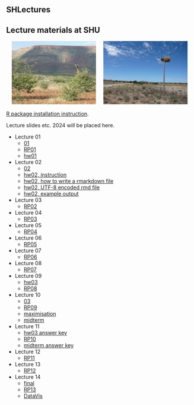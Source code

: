 ## SHLectures

## Lecture materials at SHU

<p align="center">
  <img alt="" src="./GrootbergGiraffe3.jpg" width="45%">
&nbsp; &nbsp; 
  <img alt="" src="./BirdNest.jpg" width="45%">
</p>

[R package installation instruction](https://seiroito.github.io/SHLectures/InstallPackagesInR.html).

Lecture slides etc. 2024 will be placed here.  

* Lecture 01  
   * [01](https://seiroito.github.io/SHLectures/lec_slides/2024/01.html)  
   * [RP01](https://seiroito.github.io/SHLectures/lec_slides/2024/RP/RP01.html)  
   * [hw01](https://seiroito.github.io/SHLectures/homeworks/2024/1/hw1.txt)  
* Lecture 02  
   * [02](https://seiroito.github.io/SHLectures/lec_slides/2024/02.html)  
   * [hw02, instruction](https://seiroito.github.io/SHLectures/homeworks/2024/2/hw2_tufte.html)  
   * [hw02, how to write a rmarkdown file](https://seiroito.github.io/SHLectures/homeworks/2024/2/hw2_rmarkdown0.html)  
   * [hw02, UTF-8 encoded rmd file](https://seiroito.github.io/SHLectures/homeworks/2024/2/hw2_rmarkdown.rmd)  
   * [hw02, example output](https://seiroito.github.io/SHLectures/homeworks/2024/2/hw2_rmarkdown.html)  
* Lecture 03  
   * [RP02](https://seiroito.github.io/SHLectures/lec_slides/2024/RP/RP02.html)  
* Lecture 04  
   * [RP03](https://seiroito.github.io/SHLectures/lec_slides/2024/RP/RP03.html)  
* Lecture 05  
   * [RP04](https://seiroito.github.io/SHLectures/lec_slides/2024/RP/RP04.html)  
* Lecture 06  
   * [RP05](https://seiroito.github.io/SHLectures/lec_slides/2024/RP/RP05.html)  
* Lecture 07  
   * [RP06](https://seiroito.github.io/SHLectures/lec_slides/2024/RP/RP06.html)  
* Lecture 08  
   * [RP07](https://seiroito.github.io/SHLectures/lec_slides/2024/RP/RP07.html)  
* Lecture 09  
   * [hw03](https://seiroito.github.io/SHLectures/homeworks/2024/3/hw3_tufte.html)  
   * [RP08](https://seiroito.github.io/SHLectures/lec_slides/2024/RP/RP08.html)  
* Lecture 10  
   * [03](https://seiroito.github.io/SHLectures/lec_slides/2024/03.html)  
   * [RP09](https://seiroito.github.io/SHLectures/lec_slides/2024/RP/RP09.html)  
   * [maximisation](https://seiroito.github.io/SHLectures/lec_slides/2024/MaximisationSlides_HO.pdf)  
   * [midterm](https://seiroito.github.io/SHLectures/homeworks/2024/midterm/midterm2024.html)  
* Lecture 11  
   * [hw03 answer key](https://seiroito.github.io/SHLectures/homeworks/2024/3/hw3answers_tufte.html)  
   * [RP10](https://seiroito.github.io/SHLectures/lec_slides/2024/RP/RP10.html)  
   * [midterm answer key](https://seiroito.github.io/SHLectures/homeworks/2024/midterm/midterm2024AnswerKey.html)  
* Lecture 12  
   * [RP11](https://seiroito.github.io/SHLectures/lec_slides/2024/RP/RP11.html)  
* Lecture 13  
   * [RP12](https://seiroito.github.io/SHLectures/lec_slides/2024/RP/RP12.html)  
* Lecture 14  
   * [final](https://seiroito.github.io/SHLectures/homeworks/2024/final/final2024.html)  
   * [RP13](https://seiroito.github.io/SHLectures/lec_slides/2024/RP/RP13.html)  
   * [DataVis](https://seiroito.github.io/SHLectures/lec_slides/2024/DataVis.html)  

